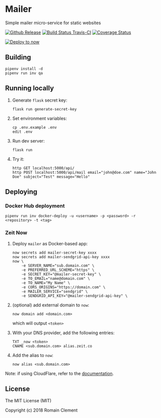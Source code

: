 # Mailer

Simple mailer micro-service for static websites

[![Github Release](https://img.shields.io/github/release/rclement/mailer.svg)](https://github.com/rclement/mailer/releases/latest)
[![Build Status Travis-CI](https://travis-ci.org/rclement/mailer.svg?branch=master)](https://travis-ci.org/rclement/mailer)
[![Coverage Status](https://coveralls.io/repos/github/rclement/mailer/badge.svg?branch=master)](https://coveralls.io/github/rclement/mailer)

[![Deploy to now](https://deploy.now.sh/static/button.svg)](https://deploy.now.sh/?repo=https://github.com/rclement/mailer&env=SERVER_NAME&env=PREFERRED_URL_SCHEME&env=SECRET_KEY&env=TO_EMAIL&env=TO_NAME&env=CORS_ORIGINS&env=RATELIMIT_DEFAULT&env=RATELIMIT_APPLICATION&env=MAILER_SERVICE&env=SENDGRID_API_KEY)

## Building

```
pipenv install -d
pipenv run inv qa
```


## Running locally

1. Generate `flask` secret key:
    ```
    flask run generate-secret-key
    ```

2. Set environment variables:
    ```
    cp .env.example .env
    edit .env
    ```

3. Run dev server:
    ```
    flask run
    ```

4. Try it:
    ```
    http GET localhost:5000/api/
    http POST localhost:5000/api/mail email="john@doe.com" name="John Doe" subject="Test" message="Hello"
    ```


## Deploying

### Docker Hub deployment

```
pipenv run inv docker-deploy -u <username> -p <password> -r <repository> -t <tag>
```

### Zeit Now

1. Deploy `mailer` as Docker-based app:

    ```
    now secrets add mailer-secret-key xxxx
    now secrets add mailer-sendgrid-api-key xxxx
    now \
        -e SERVER_NAME="sub.domain.com" \
        -e PREFERRED_URL_SCHEME="https" \
        -e SECRET_KEY="@mailer-secret-key" \
        -e TO_EMAIL="name@domain.com" \
        -e TO_NAME="My Name" \
        -e CORS_ORIGINS="https://domain.com" \
        -e MAILER_SERVICE="sendgrid" \
        -e SENDGRID_API_KEY="@mailer-sendgrid-api-key" \
    ```

2. (optional) add external domain to `now`:

    ```
    now domain add <domain.com>
    ```

    which will output `<token>`

3. With your DNS provider, add the following entries:

    ```
    TXT _now <token>
    CNAME <sub.domain.com> alias.zeit.co
    ```

4. Add the alias to `now`:

    ```
    now alias <sub.domain.com>
    ```

Note: if using CloudFlare, refer to the [documentation](https://zeit.co/docs/v1/guides/how-to-use-cloudflare).


## License

The MIT License (MIT)

Copyright (c) 2018 Romain Clement